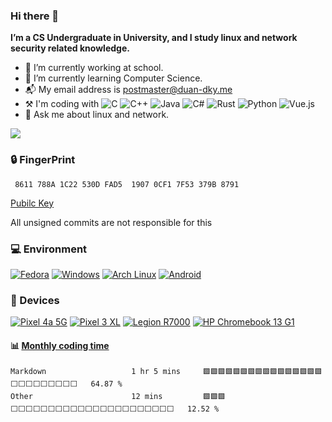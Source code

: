 ### Hi there 👋

**I’m a CS Undergraduate in University, and I study linux and network security related knowledge.** 


- 🔭 I’m currently working at school.
- 🌱 I’m currently learning Computer Science.
- 📬 My email address is postmaster@duan-dky.me
- :hammer_and_pick: I'm coding with ![C](https://img.shields.io/badge/c-%2300599C.svg?style=flat-square&logo=c&logoColor=white) ![C++](https://img.shields.io/badge/c++-%2300599C.svg?style=flat-square&logo=c%2B%2B&logoColor=white) ![Java](https://img.shields.io/badge/java-%23ED8B00.svg?style=flat-square&logo=java&logoColor=white) ![C#](https://img.shields.io/badge/c%23-%23239120.svg?style=flat-square&logo=c-sharp&logoColor=white) ![Rust](https://img.shields.io/badge/rust-%23000000.svg?style=flat-square&logo=rust&logoColor=white) ![Python](https://img.shields.io/badge/python-3670A0?style=flat-square&logo=python&logoColor=ffdd54) ![Vue.js](https://img.shields.io/badge/vuejs-%2335495e.svg?style=flat-square&logo=vuedotjs&logoColor=%234FC08D)
- 💬 Ask me about linux and network.
<!--
- 👯 I’m looking to collaborate on ...
- 🤔 I’m looking for help with ...
- 📫 How to reach me: ...
- 😄 Pronouns: ...
- ⚡ Fun fact: ...
-->
![](https://github-readme-stats.vercel.app/api?username=duan-dky&show_icons=true&theme=dark)
### 🔒 FingerPrint

     8611 788A 1C22 530D FAD5  1907 0CF1 7F53 379B 8791


[Pubilc Key](https://keys.openpgp.org/vks/v1/by-fingerprint/8611788A1C22530DFAD519070CF17F53379B8791)

All unsigned commits are not responsible for this

### 💻 Environment
[![Fedora](https://img.shields.io/badge/Fedora-294172?style=flat-square&logo=fedora&logoColor=white)](https://getfedora.org/)
[![Windows](https://img.shields.io/badge/Windows-00BBFF?style=flat-square&logo=Windows&logoColor=FFFFFF&labelColor=00BBFF)](https://www.microsoft.com/windows10)
[![Arch Linux](https://img.shields.io/badge/Arch%20Linux-008BFF?style=flat-square&logo=arch-linux&logoColor=FFFFFF&labelColor=008BFF)](https://archlinux.org)
[![Android](https://img.shields.io/badge/Android-00C000?style=flat-square&logo=android&logoColor=FFFFFF&labelColor=00C000)](https://www.android.com/)

### 📱 Devices
[![Pixel 4a 5G](https://img.shields.io/badge/Pixel%204a%205G-00C000?style=flat-square&logo=google&logoColor=FFFFFF&labelColor=00C000)](https://store.google.com/)
[![Pixel 3 XL](https://img.shields.io/badge/Pixel%203%20XL-00C000?style=flat-square&logo=google&logoColor=FFFFFF&labelColor=00C000)](https://store.google.com/)
[![Legion R7000](https://img.shields.io/badge/Legion%20R7000-00BBFF?style=flat-square&logo=lenovo&logoColor=FFFFFF&labelColor=00BBFF)](https://www.lenovo.com.cn)
[![HP Chromebook 13 G1](https://img.shields.io/static/v1?style=flat-square&message=HP%20Chromebook%2013%20G1&color=0096D6&logo=HP&logoColor=FFFFFF&label=)](https://store.google.com/)

#### :bar_chart: [Monthly coding time](https://github.com/muety/wakapi)
<!--START_SECTION:waka-->

```text
Markdown                   1 hr 5 mins     🟩🟩🟩🟩🟩🟩🟩🟩🟩🟩🟩🟩🟩🟩🟩🟩⬜⬜⬜⬜⬜⬜⬜⬜⬜   64.87 %
Other                      12 mins         🟩🟩🟩⬜⬜⬜⬜⬜⬜⬜⬜⬜⬜⬜⬜⬜⬜⬜⬜⬜⬜⬜⬜⬜⬜   12.52 %
```

<!--END_SECTION:waka-->
